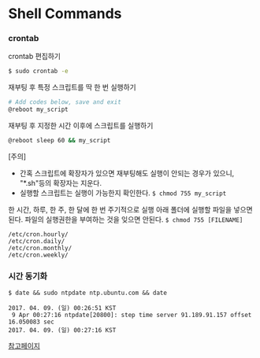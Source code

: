 # Shell Commands
### crontab
crontab 편집하기  

```BASH
$ sudo crontab -e
```

재부팅 후 특정 스크립트를 딱 한 번 실행하기 

```BASH
# Add codes below, save and exit
@reboot my_script
```

재부팅 후 지정한 시간 이후에 스크립트를 실행하기

```BASH
@reboot sleep 60 && my_script
```

[주의]   
* 간혹 스크립트에 확장자가 있으면 재부팅해도 실행이 안되는 경우가 있으니, "*.sh"등의 확장자는 지운다.  
* 실행할 스크립트는 실행이 가능한지 확인한다. `$ chmod 755 my_script`

한 시간, 하루, 한 주, 한 달에 한 번 주기적으로 실행
아래 폴더에 실행할 파일을 넣으면 된다.
파일의 실행권한을 부여하는 것을 잊으면 안된다. `$ chmod 755 [FILENAME]`

```
/etc/cron.hourly/
/etc/cron.daily/   
/etc/cron.monthly/ 
/etc/cron.weekly/
```

### 시간 동기화
```
$ date && sudo ntpdate ntp.ubuntu.com && date
```
```
2017. 04. 09. (일) 00:26:51 KST
 9 Apr 00:27:16 ntpdate[20800]: step time server 91.189.91.157 offset 16.050083 sec
2017. 04. 09. (일) 00:27:16 KST
```

[참고페이지](http://system-monitoring.readthedocs.io/en/latest/log.html)